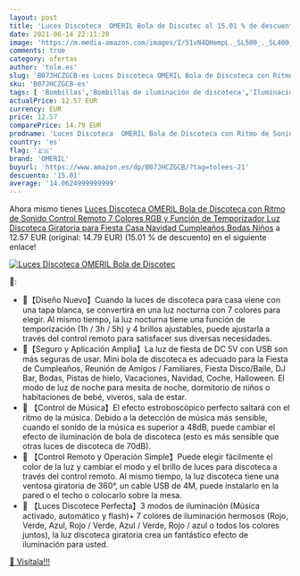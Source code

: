 ```yaml
---
layout: post
title: 'Luces Discoteca  OMERIL Bola de Discotec al 15.01 % de descuento'
date: 2021-06-14 22:11:20
image: 'https://m.media-amazon.com/images/I/51vN4QHempL._SL500_._SL400_.jpg'
comments: true
category: ofertas
author: 'tole.es'
slug: 'B07JHCZGCB-es Luces Discoteca OMERIL Bola de Discoteca con Ritmo de...'
sku: 'B07JHCZGCB-es'
tags: [ 'Bombillas','Bombillas de iluminación de discoteca','Iluminación','navidad','omeril', ]
actualPrice: 12.57 EUR
currency: EUR
price: 12.57
comparePrice: 14.79 EUR
prodname: 'Luces Discoteca  OMERIL Bola de Discoteca con Ritmo de Sonido  Control Remoto  7 Colores RGB y Función de Temporizador  Luz Discoteca Giratoria para Fiesta  Casa  Navidad  Cumpleaños  Bodas  Niños'
country: 'es'
flag: '🇪🇸'
brand: 'OMERIL'
buyurl: 'https://www.amazon.es/dp/B07JHCZGCB/?tag=tolees-21'
descuento: '15.01'
average: '14.0624999999999'
---
```


Ahora mismo tienes [Luces Discoteca  OMERIL Bola de Discoteca con Ritmo de Sonido  Control Remoto  7 Colores RGB y Función de Temporizador  Luz Discoteca Giratoria para Fiesta  Casa  Navidad  Cumpleaños  Bodas  Niños](https://www.amazon.es/dp/B07JHCZGCB/?tag=tolees-21) a 12.57 EUR (original: 14.79 EUR) (15.01 %  de descuento) en el siguiente enlace!

[![Luces Discoteca  OMERIL Bola de Discotec](https://m.media-amazon.com/images/I/51vN4QHempL._SL500_._SL400_.jpg)](https://www.amazon.es/dp/B07JHCZGCB/?tag=tolees-21)

🔎:

- 🎵【Diseño Nuevo】Cuando la luces de discoteca para casa viene con una tapa blanca, se convertirá en una luz nocturna con 7 colores para elegir. Al mismo tiempo, la luz nocturna tiene una función de temporización (1h / 3h / 5h) y 4 brillos ajustables, puede ajustarla a través del control remoto para satisfacer sus diversas necesidades.
- 🎵【Seguro y Aplicación Amplia】La luz de fiesta de DC 5V con USB son más seguras de usar. Mini bola de discoteca es adecuado para la Fiesta de Cumpleaños, Reunión de Amigos / Familiares, Fiesta Disco/Baile, DJ Bar, Bodas, Pistas de hielo, Vacaciones, Navidad, Coche, Halloween. El modo de luz de noche para mesita de noche, dormitorio de niños o habitaciones de bebé, viveros, sala de estar.
- 🎵 【Control de Música】El efecto estroboscópico perfecto saltará con el ritmo de la música. Debido a la detección de música más sensible, cuando el sonido de la música es superior a 48dB, puede cambiar el efecto de iluminación de bola de discoteca (esto es más sensible que otras luces de discoteca de 70dB).
- 🎵 【Control Remoto y Operación Simple】Puede elegir fácilmente el color de la luz y cambiar el modo y el brillo de luces para discoteca a través del control remoto. Al mismo tiempo, la luz discoteca tiene una ventosa giratoria de 360°, un cable USB de 4M, puede instalarlo en la pared o el techo o colocarlo sobre la mesa.
- 🎵 【Luces Discotece Perfecta】3 modos de iluminación (Música activado, automático y flash)+ 7 colores de iluminación hermosos (Rojo, Verde, Azul, Rojo / Verde, Azul / Verde, Rojo / azul o todos los colores juntos), la luz discoteca giratoria crea un fantástico efecto de iluminación para usted.

[🛒 Visítala!!!](https://www.amazon.es/dp/B07JHCZGCB/?tag=tolees-21)
